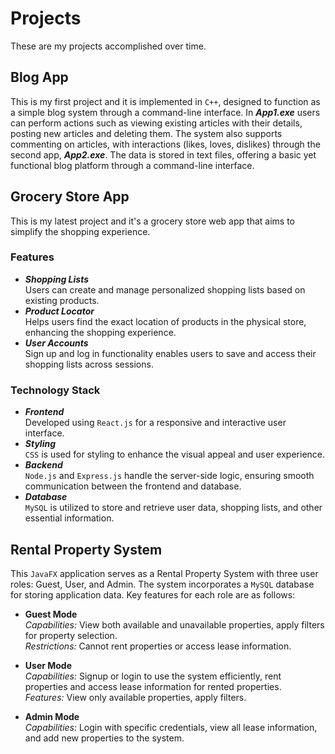 # Projects

These are my projects accomplished over time.
##
##


## Blog App
  This is my first project and it is implemented in `C++`, designed to function as a simple blog system through a command-line interface. In _**App1.exe**_ users can perform actions such as viewing existing articles with their details, posting new articles and deleting them. The system also supports commenting on articles, with interactions (likes, loves, dislikes) through the second app, _**App2.exe**_.
  The data is stored in text files, offering a basic yet functional blog platform through a command-line interface.
##
##
## Grocery Store App

This is my latest project and it's a grocery store web app that aims to simplify the shopping experience.
### Features
* _**Shopping Lists**_\
   Users can create and manage personalized shopping lists based on existing products.
* _**Product Locator**_\
   Helps users find the exact location of products in the physical store, enhancing the 	shopping experience.
* _**User Accounts**_\
   Sign up and log in functionality enables users to save and access their shopping lists	across sessions.
### Technology Stack
* _**Frontend**_\
   Developed using `React.js` for a responsive and interactive user interface.
* _**Styling**_\
   `CSS` is used for styling to enhance the visual appeal and user experience.
* _**Backend**_\
   `Node.js` and `Express.js` handle the server-side logic, ensuring smooth communication between the frontend and database.
* _**Database**_\
   `MySQL` is utilized to store and retrieve user data, shopping lists, and other essential 		information.

##
##
## Rental Property System
  This `JavaFX` application serves as a Rental Property System with three user roles: Guest, User, and Admin. The system incorporates a `MySQL` database for storing application data. Key features for each role are as follows:
  * **Guest Mode**\
_Capabilities:_  View both available and unavailable properties, apply filters for property selection.\
_Restrictions:_ Cannot rent properties or access lease information.
  * **User Mode**\
    _Capabilities:_ Signup or login to use the system efficiently, rent properties and access lease information for rented properties.\
    _Features:_ View only available properties, apply filters.

  * **Admin Mode**\
  _Capabilities:_ Login with specific credentials, view all lease information, and add new properties to the system.
##
##

